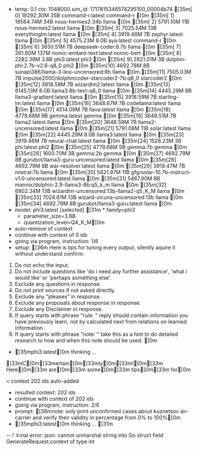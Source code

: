 * temp: 0.1 ctx: 1048000 sim_id: 1717815346574295100_00004b74
[35m[ 0] 19292.30M 35B  command-r:latest                 command-r   [0m
[35m[ 1] 18564.74M 34B  nous-hermes2:34b                 llama       [0m
[35m[ 2] 5791.10M 11B  nous-hermes2:latest              llama       [0m
[35m[ 3] 7025.54M 13B  everythinglm:latest              llama       [0m
[35m[ 4] 3919.46M 7B   zephyr:latest                    llama       [0m
[35m[ 5] 4575.23M 8.0B aya:latest                       command-r   [0m
[35m[ 6] 3650.51M 7B   deepseek-coder:6.7b              llama       [0m
[35m[ 7] 261.60M 137M nomic-embed-text:latest          nomic-bert  [0m
[35m[ 8] 2282.36M 3.8B phi3:latest                      phi3        [0m
[35m[ 9] 2821.01M 3B   dolphin-phi:2.7b-v2.6-q8_0       phi2        [0m
[35m[10] 4692.78M 8B   sunapi386/llama-3-lexi-uncensored:8b llama       [0m
[35m[11] 7505.03M 7B   impulse2000/dolphincoder-starcoder2-7b:q8_0 starcoder2  [0m
[35m[12] 3918.58M 7B   wizardlm2:latest                 llama       [0m
[35m[13] 8145.13M 8.0B llama3:8b-text-q8_0              llama       [0m
[35m[14] 4445.29M 8B   llama3-gradient:latest           llama       [0m
[35m[15] 3918.59M 7B   starling-lm:latest               llama       [0m
[35m[16] 3648.67M 7B   codellama:latest                 llama       [0m
[35m[17] 4514.09M 7B   llava:latest                     llama       [0m
[35m[18] 4779.68M 9B   gemma:latest                     gemma       [0m
[35m[19] 3649.51M 7B   llama2:latest                    llama       [0m
[35m[20] 3648.59M 7B   llama2-uncensored:latest         llama       [0m
[35m[21] 5791.08M 11B  solar:latest                     llama       [0m
[35m[22] 4445.29M 8.0B llama3:latest                    llama       [0m
[35m[23] 3919.46M 7B   neural-chat:latest               llama       [0m
[35m[24] 1528.23M 3B   phi:latest                       phi2        [0m
[35m[25] 4779.68M 9B   gemma:7b                         gemma       [0m
[35m[26] 1600.70M 3B   gemma:2b                         gemma       [0m
[35m[27] 4692.79M 8B   gurubot/llama3-guru-uncensored:latest llama       [0m
[35m[28] 4692.79M 8B   war-resolver:latest              llama       [0m
[35m[29] 3919.47M 7B   mistral:7b                       llama       [0m
[35m[30] 5821.97M 11B  gfg/solar-10.7b-instruct-v1.0-uncensored:latest llama       [0m
[35m[31] 5467.90M 8B   mannix/dolphin-2.9-llama3-8b:q5_k_m llama       [0m
[35m[32] 8802.34M 13B  wizardlm-uncensored:13b-llama2-q5_K_M llama       [0m
[35m[33] 7024.61M 13B  wizard-vicuna-uncensored:13b     llama       [0m
[35m[34] 4692.79M 8B   gurubot/llama3-guru:latest       llama       [0m
* model: phi3:latest [selected]
[31m	* family=phi3
	* parameter_size=3.8B
	* quantization_level=Q4_K_M[0m
* auto-remove of context
* continue with context of 0 ids
* going via program, instruction: 1/6
* setup: [36m
Here is tips for tuning every output, silently aquire it without understand confirm:
1. Do not echo the input.
2. Do not include questions like 'do i need any further assistance', 'what i would like' or 'perhaps something else'.
3. Exclude any questions in response.
4. Do not print sources if not asked directly.
5. Exclude any "pleases" in response.
6. Exclude any proposals about response in response.
7. Exclude any Disclaimer in response.
8. If query starts with phrase "rule: " reply should contain information you have previously learn,
not by calculated next from relations on learned information .
9. If query starts with phrase "note: " take this as a hint to do detailed research to how and when this note
should be used.
[0m
* [35mphi3:latest[0m thinking ...

[33mC[0m[33mertain[0m[33mly[0m[33m![0m[33m Here[0m[33m are[0m[33m some[0m[33m tips[0m[33m for[0m

< context 202 ids auto-added
* resulted context: 202 ids
* continue with context of 202 ids
* going via program, instruction: 2/6
* prompt: [36mnote: only print unconfirmed cases about kuznetsov air-carrier and verify their validity in percentage from 0% to 100%[0m
* [35mphi3:latest[0m thinking ...
[31m

--
! ∓inal error: json: cannot unmarshal string into Go struct field GenerateRequest.context of type int
